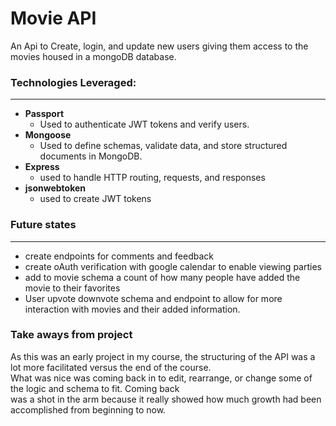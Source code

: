 # Movie API

An Api to Create, login, and update new users giving them access to the movies housed in a mongoDB database.


### Technologies Leveraged:
---
- <b>Passport</b>
    - Used to authenticate JWT tokens and verify users. 
- <b>Mongoose </b>
    - Used to define schemas, validate data, and store structured documents in MongoDB.
- <b>Express</b>
    - used to handle HTTP routing, requests, and responses
- <b>jsonwebtoken</b>
    - used to create JWT tokens

### Future states
---
* create endpoints for comments and feedback
* create oAuth verification with google calendar to enable viewing parties
* add to movie schema a count of how many people have added the movie to their favorites
* User upvote downvote schema and endpoint to allow for more interaction with movies and their added information.


### Take aways from project

As this was an early project in my course, the structuring of the API was a lot more facilitated versus the end of the course.<br>
What was nice was coming back in to edit, rearrange, or change some of the logic and schema to fit. Coming back <br>
was a shot in the arm because it really showed how much growth had been accomplished from beginning to now.

